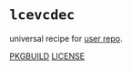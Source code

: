 # `lcevcdec`

universal recipe for [user repo](../themartiancompany/ur).

[PKGBUILD](PKGBUILD)
[LICENSE](COPYING)
